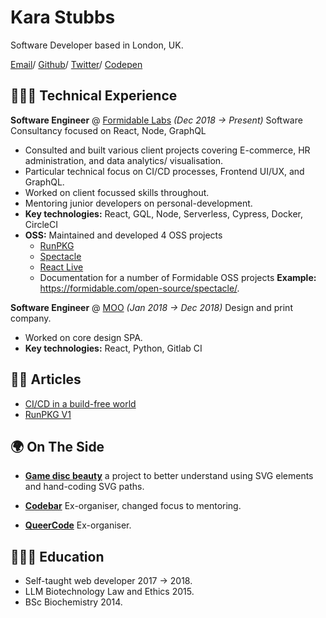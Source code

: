 # Kara Stubbs

Software Developer based in London, UK.

[Email](mailto:karaestubbs@gmail.com)/ [Github](https://github.com/kiraarghy)/ [Twitter](https://twitter.com/KiraArghy)/ [Codepen](https://codepen.io/kiraarghy)

## 👩🏻‍💻 Technical Experience

**Software Engineer** @ [Formidable Labs](https://formidable.com/) *(Dec 2018 -> Present)*
Software Consultancy focused on React, Node, GraphQL

* Consulted and built various client projects covering E-commerce, HR administration, and data analytics/ visualisation.
* Particular technical focus on CI/CD processes, Frontend UI/UX, and GraphQL.
* Worked on client focussed skills throughout.
* Mentoring junior developers on personal-development.
* **Key technologies:** React, GQL, Node, Serverless, Cypress, Docker, CircleCI
* **OSS:** Maintained and developed 4 OSS projects 
  * [RunPKG](https://www.runpkg.com/)
  * [Spectacle](https://github.com/FormidableLabs/spectacle)
  * [React Live](https://github.com/FormidableLabs/react-live)
  * Documentation for a number of Formidable OSS projects **Example:** https://formidable.com/open-source/spectacle/.
  
**Software Engineer** @ [MOO](https://www.moo.com/) *(Jan 2018 -> Dec 2018)*
Design and print company.

* Worked on core design SPA.
* **Key technologies:** React, Python, Gitlab CI

## ✍🏻 Articles

* [CI/CD in a build-free world](https://formidable.com/blog/2019/build-free-world/)
* [RunPKG V1](https://formidable.com/blog/2019/runpkg-v-1/)

## 🌍 On The Side

* **[Game disc beauty](https://codepen.io/collection/AZvEzJ)** a project to better understand using SVG elements and hand-coding SVG paths.

* **[Codebar](https://codebar.io/)** Ex-organiser, changed focus to mentoring.
* **[QueerCode](https://queer-code.org/)** Ex-organiser.

## 👩🏻‍🎓 Education

* Self-taught web developer 2017 -> 2018.
* LLM Biotechnology Law and Ethics 2015.
* BSc Biochemistry 2014.
